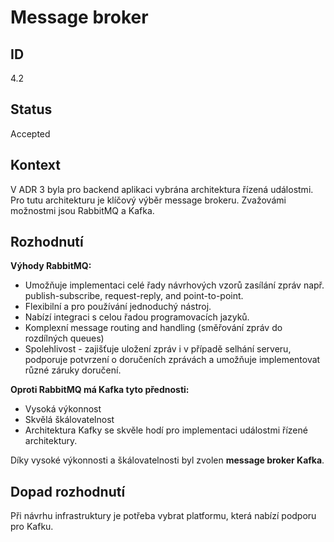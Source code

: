 # Message broker

## ID

4.2

## Status 

Accepted

## Kontext 

V ADR 3 byla pro backend aplikaci vybrána architektura řízená událostmi. Pro tutu architekturu je klíčový výběr message brokeru. Zvažovámi možnostmi jsou RabbitMQ a Kafka.

## Rozhodnutí 

**Výhody RabbitMQ:**
- Umožňuje implementaci celé řady návrhových vzorů zasílání zpráv např. publish-subscribe, request-reply, and point-to-point.
- Flexibilní a pro používání jednoduchý nástroj.
- Nabízí integraci s celou řadou programovacích jazyků.
- Komplexní message routing and handling (směřování zpráv do rozdílných queues)
- Spolehlivost - zajišťuje uložení zpráv i v případě selhání serveru, podporuje potvrzení o doručeních zprávách a umožňuje implementovat různé záruky doručení.

**Oproti RabbitMQ má Kafka tyto přednosti:**
- Vysoká výkonnost
- Skvělá škálovatelnost
- Architektura Kafky se skvěle hodí pro implementaci událostmi řízené architektury.

Díky vysoké výkonnosti a škálovatelnosti byl zvolen **message broker Kafka**.

## Dopad rozhodnutí

Při návrhu infrastruktury je potřeba vybrat platformu, která nabízí podporu pro Kafku. 
